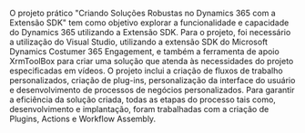O projeto prático "Criando Soluções Robustas no Dynamics 365 com a Extensão SDK" tem como objetivo explorar a funcionalidade e capacidade do Dynamics 365 utilizando a Extensão SDK.
Para o projeto, foi necessário a utilização do Visual Studio,  utilizando a extensão SDK do Microsoft Dynamics Costumer 365 Engagement, e também a ferramenta de apoio XrmToolBox para criar uma solução que atenda às necessidades do projeto especificadas em vídeos.
O projeto inclui a criação de fluxos de trabalho personalizados, criação de plug-ins, personalização da interface do usuário e desenvolvimento de processos de negócios personalizados.
Para garantir a eficiência da solução criada, todas as etapas do processo tais como, desenvolvimento e implantação, foram trabalhadas com a criação de Plugins, Actions e  Workflow Assembly.
